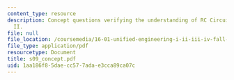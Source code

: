 ```yaml
---
content_type: resource
description: Concept questions verifying the understanding of RC Circuit Equations
  II.
file: null
file_location: /coursemedia/16-01-unified-engineering-i-ii-iii-iv-fall-2005-spring-2006/1aa186f85daecc577adae3cca89ca07c_s09_concept.pdf
file_type: application/pdf
resourcetype: Document
title: s09_concept.pdf
uid: 1aa186f8-5dae-cc57-7ada-e3cca89ca07c
---
```

